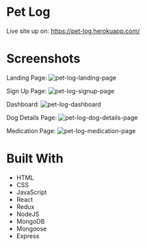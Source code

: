 # Pet Log

Live site up on: https://pet-log.herokuapp.com/

# Screenshots
Landing Page:
![pet-log-landing-page](https://user-images.githubusercontent.com/11948360/48874012-88d08d80-edb6-11e8-8e82-fc2093b96bf4.JPG)

Sign Up Page:
![pet-log-signup-page](https://user-images.githubusercontent.com/11948360/48874022-938b2280-edb6-11e8-8a7a-18dd30f9e6db.JPG)

Dashboard:
![pet-log-dashboard](https://user-images.githubusercontent.com/11948360/48874031-9be35d80-edb6-11e8-9d0d-7974d3daf0e6.JPG)

Dog Details Page:
![pet-log-dog-details-page](https://user-images.githubusercontent.com/11948360/48874038-a6055c00-edb6-11e8-8625-ff36c0ddaf62.JPG)

Medication Page:
![pet-log-medication-page](https://user-images.githubusercontent.com/11948360/48874044-b1588780-edb6-11e8-9a9c-07db55617233.JPG)

# Built With
* HTML
* CSS
* JavaScript
* React
* Redux
* NodeJS
* MongoDB
* Mongoose
* Express
